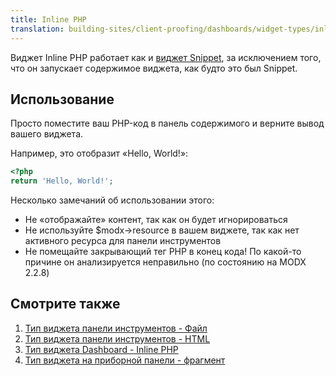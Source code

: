 ```yaml
---
title: Inline PHP
translation: building-sites/client-proofing/dashboards/widget-types/inline-php
---
```


Виджет Inline PHP работает как и [виджет Snippet](building-sites/client-proofing/dashboards/widget-types/snippet "Тип виджета на приборной панели - фрагмент"), за исключением того, что он запускает содержимое виджета, как будто это был Snippet.

## Использование

Просто поместите ваш PHP-код в панель содержимого и верните вывод вашего виджета.

Например, это отобразит «Hello, World!»:

```php
<?php
return 'Hello, World!';
```

Несколько замечаний об использовании этого:

- Не «отображайте» контент, так как он будет игнорироваться
- Не используйте $modx->resource в вашем виджете, так как нет активного ресурса для панели инструментов
- Не помещайте закрывающий тег PHP в конец кода! По какой-то причине он анализируется неправильно (по состоянию на MODX 2.2.8)

## Смотрите также

1. [Тип виджета панели инструментов - Файл](building-sites/client-proofing/dashboards/widget-types/file)
2. [Тип виджета панели инструментов - HTML](building-sites/client-proofing/dashboards/widget-types/html)
3. [Тип виджета Dashboard - Inline PHP](building-sites/client-proofing/dashboards/widget-types/inline-php)
4. [Тип виджета на приборной панели - фрагмент](building-sites/client-proofing/dashboards/widget-types/snippet)
